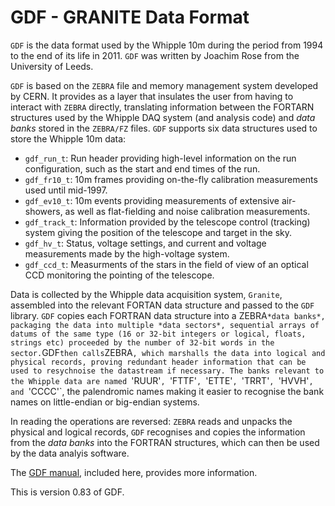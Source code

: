 # GDF - GRANITE Data Format

`GDF` is the data format used by the Whipple 10m during the period from 1994 to the end of its life in 2011. `GDF` was written by Joachim Rose from the University of Leeds.

`GDF` is based on the `ZEBRA` file and memory management system developed by CERN. It provides as a layer that insulates the user from having to interact with `ZEBRA` directly, translating information between the FORTARN structures used by the Whipple DAQ system (and analysis code) and *data banks* stored in the `ZEBRA/FZ` files. `GDF` supports six data structures used to store the Whipple 10m data:

- `gdf_run_t`: Run header providing high-level information on the run configuration, such as the start and end times of the run.
- `gdf_fr10_t`: 10m frames providing on-the-fly calibration measurements used until mid-1997.
- `gdf_ev10_t`: 10m events providing measurements of extensive air-showers, as well as flat-fielding and noise calibration measurements.
- `gdf_track_t`: Information provided by the telescope control (tracking) system giving the position of the telescope and target in the sky.
- `gdf_hv_t`: Status, voltage settings, and current and voltage measurements made by the high-voltage system.
- `gdf_ccd_t`: Measurments of the stars in the field of view of an optical CCD monitoring the pointing of the telescope.

Data is collected by the Whipple data acquisition system, `Granite`, assembled into the relevant FORTAN data structure and passed to the `GDF` library. `GDF` copies each FORTRAN data structure into a ZEBRA` *data banks*, packaging the data into multiple *data sectors*, sequential arrays of datums of the same type (16 or 32-bit integers or logical, floats, strings etc) proceeded by the number of 32-bit words in the sector. `GDF` then calls `ZEBRA`, which marshalls the data into logical and physical records, proving redundant header information that can be used to resychnoise the datastream if necessary. The banks relevant to the Whipple data are named `'RUUR'`, `'FTTF'`, `'ETTE'`, `'TRRT'`, `'HVVH'`, and `'CCCC'`, the palendromic names making it easier to recognise the bank names on little-endian or big-endian systems. 

In reading the operations are reversed: `ZEBRA` reads and unpacks the physical and logical records, `GDF` recognises and copies the information from the *data banks* into the FORTRAN structures, which can then be used by the data analyis software.

The [GDF manual](https://github.com/Whipple10m/GDF/blob/main/gdf.pdf), included here, provides more information.

This is version 0.83 of GDF.
